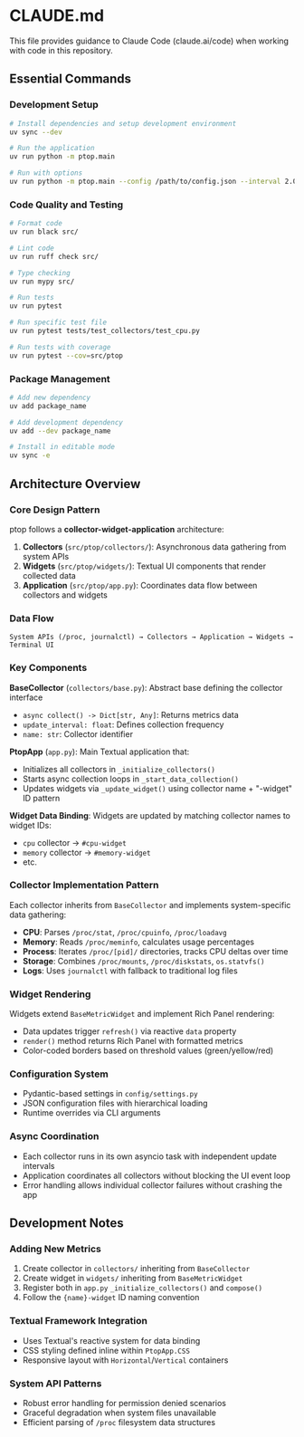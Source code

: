 # CLAUDE.md

This file provides guidance to Claude Code (claude.ai/code) when working with code in this repository.

## Essential Commands

### Development Setup
```bash
# Install dependencies and setup development environment
uv sync --dev

# Run the application
uv run python -m ptop.main

# Run with options
uv run python -m ptop.main --config /path/to/config.json --interval 2.0
```

### Code Quality and Testing
```bash
# Format code
uv run black src/

# Lint code
uv run ruff check src/

# Type checking
uv run mypy src/

# Run tests
uv run pytest

# Run specific test file
uv run pytest tests/test_collectors/test_cpu.py

# Run tests with coverage
uv run pytest --cov=src/ptop
```

### Package Management
```bash
# Add new dependency
uv add package_name

# Add development dependency
uv add --dev package_name

# Install in editable mode
uv sync -e
```

## Architecture Overview

### Core Design Pattern
ptop follows a **collector-widget-application** architecture:

1. **Collectors** (`src/ptop/collectors/`): Asynchronous data gathering from system APIs
2. **Widgets** (`src/ptop/widgets/`): Textual UI components that render collected data
3. **Application** (`src/ptop/app.py`): Coordinates data flow between collectors and widgets

### Data Flow
```
System APIs (/proc, journalctl) → Collectors → Application → Widgets → Terminal UI
```

### Key Components

**BaseCollector** (`collectors/base.py`): Abstract base defining the collector interface
- `async collect() -> Dict[str, Any]`: Returns metrics data
- `update_interval: float`: Defines collection frequency  
- `name: str`: Collector identifier

**PtopApp** (`app.py`): Main Textual application that:
- Initializes all collectors in `_initialize_collectors()`
- Starts async collection loops in `_start_data_collection()`
- Updates widgets via `_update_widget()` using collector name + "-widget" ID pattern

**Widget Data Binding**: Widgets are updated by matching collector names to widget IDs:
- `cpu` collector → `#cpu-widget`
- `memory` collector → `#memory-widget`
- etc.

### Collector Implementation Pattern
Each collector inherits from `BaseCollector` and implements system-specific data gathering:
- **CPU**: Parses `/proc/stat`, `/proc/cpuinfo`, `/proc/loadavg`
- **Memory**: Reads `/proc/meminfo`, calculates usage percentages
- **Process**: Iterates `/proc/[pid]/` directories, tracks CPU deltas over time
- **Storage**: Combines `/proc/mounts`, `/proc/diskstats`, `os.statvfs()`
- **Logs**: Uses `journalctl` with fallback to traditional log files

### Widget Rendering
Widgets extend `BaseMetricWidget` and implement Rich Panel rendering:
- Data updates trigger `refresh()` via reactive `data` property
- `render()` method returns Rich Panel with formatted metrics
- Color-coded borders based on threshold values (green/yellow/red)

### Configuration System
- Pydantic-based settings in `config/settings.py`
- JSON configuration files with hierarchical loading
- Runtime overrides via CLI arguments

### Async Coordination
- Each collector runs in its own asyncio task with independent update intervals
- Application coordinates all collectors without blocking the UI event loop
- Error handling allows individual collector failures without crashing the app

## Development Notes

### Adding New Metrics
1. Create collector in `collectors/` inheriting from `BaseCollector`
2. Create widget in `widgets/` inheriting from `BaseMetricWidget`
3. Register both in `app.py` `_initialize_collectors()` and `compose()`
4. Follow the `{name}-widget` ID naming convention

### Textual Framework Integration
- Uses Textual's reactive system for data binding
- CSS styling defined inline within `PtopApp.CSS`
- Responsive layout with `Horizontal`/`Vertical` containers

### System API Patterns
- Robust error handling for permission denied scenarios
- Graceful degradation when system files unavailable
- Efficient parsing of `/proc` filesystem data structures